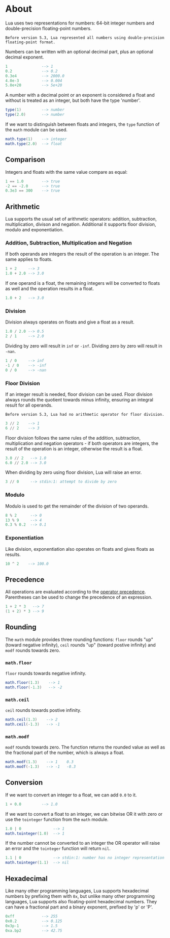 # About

Lua uses two representations for numbers: 64-bit integer numbers and double-precision floating-point numbers.

~~~exercism/note
Before version 5.3, Lua represented all numbers using double-precision floating-point format.
~~~

Numbers can be written with an optional decimal part, plus an optional decimal exponent.
```lua
1               --> 1
0.2             --> 0.2
0.3e4           --> 2000.0
4.0e-3          --> 0.004
5.0e+20         --> 5e+20
```

A number with a decimal point or an exponent is considered a float and without is treated as an integer, but both have the type 'number'.
```lua
type(1)         --> number
type(2.0)       --> number
```

If we want to distinguish between floats and integers, the `type` function of the `math` module  can be used.
```lua
math.type(1)    --> integer
math.type(2.0)  --> float
```

## Comparison

Integers and floats with the same value compare as equal:
```lua
1 == 1.0        --> true
-2 == -2.0      --> true
0.3e3 == 300    --> true
```

## Arithmetic

Lua supports the usual set of arithmetic operators: addition, subtraction, multiplication, divison and negation. Additional it supports floor division, modulo and exponentiation.

### Addition, Subtraction, Multiplication and Negation

If both operands are integers the result of the operation is an integer. The same applies to floats.
```lua
1 + 2     --> 3
1.0 + 2.0 --> 3.0
```

If one operand is a float, the remaining integers will be converted to floats as well and the operation results in a float.
```lua
1.0 + 2   --> 3.0
```

### Division

Division always operates on floats and give a float as a result.
```lua
1.0 / 2.0 --> 0.5
2 / 1     --> 2.0
```

Dividing by zero will result in `inf` or `-inf`. Dividing zero by zero will result in `-nan`.
```lua
1 / 0     --> inf
-1 / 0    --> -inf
0 / 0     --> -nan
```

### Floor Division

If an integer result is needed, floor division can be used. Floor division always rounds the quotient towards minus infinity, ensuring an integral result for all operands.

~~~exercism/note
Before version 5.3, Lua had no arithmetic operator for floor division.
~~~

```lua
3 // 2    --> 1
6 // 2    --> 3
```

Floor division follows the same rules of the addition, subtraction, multiplication and negation operators - if both operators are integers, the result of the operation is an integer, otherwise the result is a float.

```lua
3.0 // 2   --> 1.0
6.0 // 2.0 --> 3.0
```

When dividing by zero using floor division, Lua will raise an error.
```lua
3 // 0     --> stdin:1: attempt to divide by zero
```

### Modulo

Modulo is used to get the remainder of the division of two operands.
```lua
8 % 2      --> 0
13 % 9     --> 4
0.3 % 0.2  --> 0.1
```

### Exponentiation

Like division, exponentiation also operates on floats and gives floats as results.
```lua
10 ^ 2    --> 100.0
```

## Precedence

All operations are evaluated according to the [operator precedence](https://www.lua.org/manual/5.4/manual.html#3.4.8). Parentheses can be used to change the precedence of an expression.

```lua
1 + 2 * 3   --> 7
(1 + 2) * 3 --> 9
```

## Rounding

The `math` module provides three rounding functions: `floor` rounds "up" (toward negative infinity), `ceil` rounds "up" (toward postive infinity) and `modf` rounds towards zero.

### `math.floor`

`floor` rounds towards negative infinity.
```lua
math.floor(1.3)    --> 1
math.floor(-1.3)   --> -2
```

### `math.ceil`

`ceil` rounds towards postive infinity.
```lua
math.ceil(1.3)    --> 2
math.ceil(-1.3)   --> -1
```

### `math.modf`

`modf` rounds towards zero. The function returns the rounded value as well as the fractional part of the number, which is always a float.
```lua
math.modf(1.3)    --> 1    0.3
math.modf(-1.3)   --> -1   -0.3
```

## Conversion

If we want to convert an integer to a float, we can add `0.0` to it.
```lua
1 + 0.0         --> 1.0
```

If we want to convert a float to an integer, we can bitwise OR it with zero or use the `tointeger` function from the `math` module.
```lua
1.0 | 0              --> 1
math.tointeger(1.0)  --> 1
```

If the number cannot be converted to an integer the OR operator will raise an error and the `tointeger` function will return `nil`.
```lua
1.1 | 0              --> stdin:1: number has no integer representation
math.tointeger(1.1)  --> nil
```

## Hexadecimal

Like many other programming languages, Lua supports hexadecimal numbers by prefixing them with `0x`, but unlike many other programming languages, Lua supports also floating-point hexadecimal numbers. They can have a fractional part and a binary exponent, prefixed by 'p' or 'P'.
```lua
0xff            --> 255
0x0.2           --> 0.125
0x3p-1          --> 1.5
0xa.bp2         --> 42.75
```
